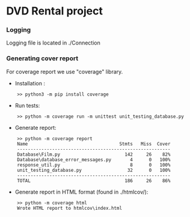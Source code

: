 # DVD Rental project

### Logging
Logging file is located in ./Connection

### Generating cover report
For coverage report we use "coverage" library.

* Installation : 
```
    >> python3 -m pip install coverage
```

* Run tests: 
```
    >> python -m coverage run -m unittest unit_testing_database.py
```

* Generate report:
```
    >> python -m coverage report
    Name                                  Stmts   Miss  Cover
    ---------------------------------------------------------
    Database\Film.py                        142     26    82%
    Database\database_error_messages.py       4      0   100%
    response_util.py                          8      0   100%
    unit_testing_database.py                 32      0   100%
    ---------------------------------------------------------
    TOTAL                                   186     26    86%
```

* Generate report in HTML format (found in ./htmlcov/):
```
    >> python -m coverage html
    Wrote HTML report to htmlcov\index.html
```
